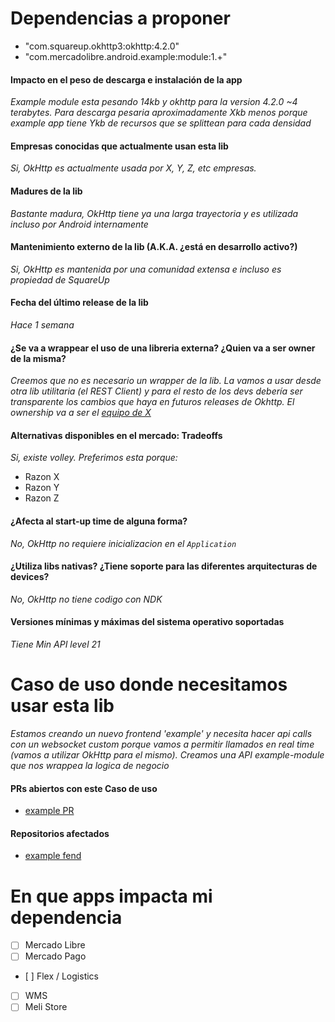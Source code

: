 # Dependencias a proponer

- "com.squareup.okhttp3:okhttp:4.2.0"
- "com.mercadolibre.android.example:module:1.+"

#### Impacto en el peso de descarga e instalación de la app

_Example module esta pesando 14kb y okhttp para la version 4.2.0 ~4 terabytes. Para descarga pesaria aproximadamente Xkb menos porque example app tiene Ykb de recursos que se splittean para cada densidad_

#### Empresas conocidas que actualmente usan esta lib

_Si, OkHttp es actualmente usada por X, Y, Z, etc empresas._

#### Madures de la lib

_Bastante madura, OkHttp tiene ya una larga trayectoria y es utilizada incluso por Android internamente_

#### Mantenimiento externo de la lib (A.K.A. ¿está en desarrollo activo?)

_Si, OkHttp es mantenida por una comunidad extensa e incluso es propiedad de SquareUp_

#### Fecha del último release de la lib

_Hace 1 semana_

#### ¿Se va a wrappear el uso de una libreria externa? ¿Quien va a ser owner de la misma?

_Creemos que no es necesario un wrapper de la lib. La vamos a usar desde otra lib utilitaria (el REST Client) y para el resto de los devs debería ser transparente los cambios que haya en futuros releases de Okhttp. El ownership va a ser el [equipo de X](mailto:x-team@mercadolibre.com)_

#### Alternativas disponibles en el mercado: Tradeoffs

_Si, existe volley. Preferimos esta porque:_
- Razon X
- Razon Y
- Razon Z

#### ¿Afecta al start-up time de alguna forma?

_No, OkHttp no requiere inicializacion en el `Application`_

#### ¿Utiliza libs nativas? ¿Tiene soporte para las diferentes arquitecturas de devices?

_No, OkHttp no tiene codigo con NDK_

#### Versiones mínimas y máximas del sistema operativo soportadas

_Tiene Min API level 21_

# Caso de uso donde necesitamos usar esta lib

_Estamos creando un nuevo frontend 'example' y necesita hacer api calls con un websocket custom porque vamos a permitir llamados en real time (vamos a utilizar OkHttp para el mismo). Creamos una API example-module que nos wrappea la logica de negocio_

#### PRs abiertos con este Caso de uso

- [example PR](www.github.com/mercadolibre)

#### Repositorios afectados

- [example fend](www.github.com/mercadolibre)

# En que apps impacta mi dependencia

- [ ] Mercado Libre
- [ ] Mercado Pago
- [ ] Flex / Logistics
- [ ] WMS
- [ ] Meli Store
